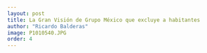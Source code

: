 ```yaml
---
layout: post
title: La Gran Visión de Grupo México que excluye a habitantes
author: "Ricardo Balderas"
image: P1010540.JPG
order: 4
---
```

